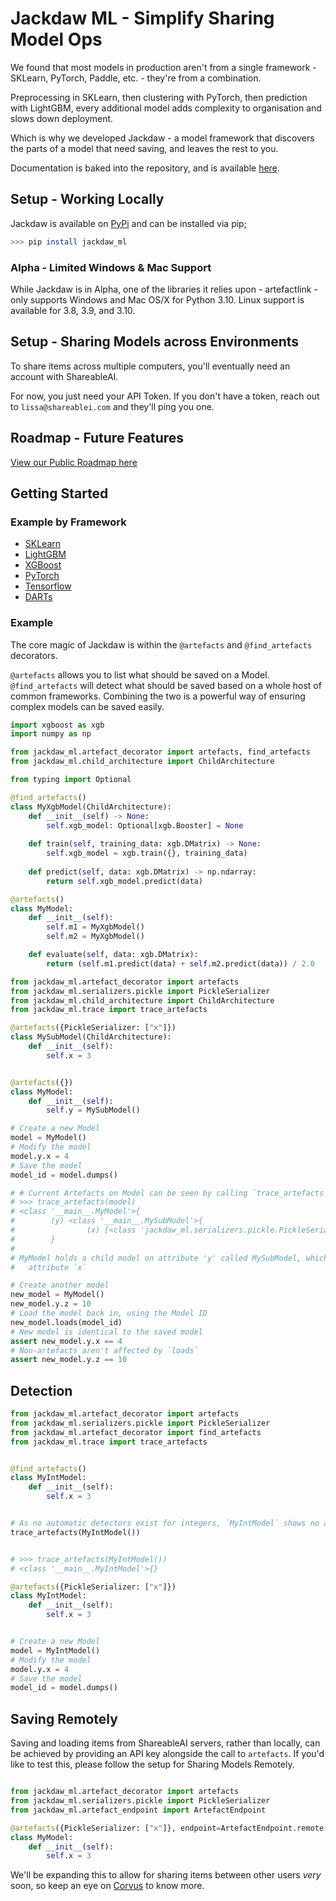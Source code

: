 # Jackdaw ML - Simplify Sharing Model Ops

We found that most models in production aren't from a single framework - SKLearn, PyTorch, Paddle, etc. - they're from a combination. 

Preprocessing in SKLearn, then clustering with PyTorch, then prediction with LightGBM, every additional model adds complexity to organisation and slows down deployment.

Which is why we developed Jackdaw - a model framework that discovers the parts of a model that need saving, and leaves the rest to you.

Documentation is baked into the repository, and is available [here](docs). 

## Setup - Working Locally
Jackdaw is available on [PyPi](https://pypi.org/project/jackdaw-ml/) and can be installed via pip;

```bash
>>> pip install jackdaw_ml
```

### Alpha - Limited Windows & Mac Support
While Jackdaw is in Alpha, one of the libraries it relies upon - artefactlink - only supports Windows and Mac OS/X for Python 3.10. Linux support is available for 3.8, 3.9, and 3.10.

## Setup - Sharing Models across Environments
To share items across multiple computers, you'll eventually need an account with ShareableAI. 

For now, you just need your API Token. If you don't have a token, reach out to `lissa@shareablei.com` and they'll ping you one.

## Roadmap - Future Features
[View our Public Roadmap here](https://github.com/orgs/shareableai/projects/1/views/1)


## Getting Started

### Example by Framework 
* [SKLearn](examples/frameworks/test_sklearn.py)
* [LightGBM](examples/frameworks/test_lightgbm.py)
* [XGBoost](examples/frameworks/test_xgboost.py)
* [PyTorch](examples/frameworks/test_pytorch.py)
* [Tensorflow](examples/frameworks/test_tensorflow.py)
* [DARTs](examples/frameworks/test_darts.py)

### Example

The core magic of Jackdaw is within the `@artefacts` and `@find_artefacts` decorators.

`@artefacts` allows you to list what should be saved on a Model. `@find_artefacts` will detect what should be saved based
on a whole host of common frameworks. Combining the two is a powerful way of ensuring complex models can be saved easily.


```python
import xgboost as xgb
import numpy as np

from jackdaw_ml.artefact_decorator import artefacts, find_artefacts
from jackdaw_ml.child_architecture import ChildArchitecture

from typing import Optional

@find_artefacts()
class MyXgbModel(ChildArchitecture):
    def __init__(self) -> None:
        self.xgb_model: Optional[xgb.Booster] = None
    
    def train(self, training_data: xgb.DMatrix) -> None:
        self.xgb_model = xgb.train({}, training_data)
        
    def predict(self, data: xgb.DMatrix) -> np.ndarray:
        return self.xgb_model.predict(data)

@artefacts()
class MyModel:
    def __init__(self):
        self.m1 = MyXgbModel()
        self.m2 = MyXgbModel()

    def evaluate(self, data: xgb.DMatrix):
        return (self.m1.predict(data) + self.m2.predict(data)) / 2.0
```

```python
from jackdaw_ml.artefact_decorator import artefacts
from jackdaw_ml.serializers.pickle import PickleSerializer
from jackdaw_ml.child_architecture import ChildArchitecture
from jackdaw_ml.trace import trace_artefacts

@artefacts({PickleSerializer: ["x"]})
class MySubModel(ChildArchitecture):
    def __init__(self):
        self.x = 3


@artefacts({})
class MyModel:
    def __init__(self):
        self.y = MySubModel()

# Create a new Model
model = MyModel()
# Modify the model
model.y.x = 4
# Save the model
model_id = model.dumps()

# # Current Artefacts on Model can be seen by calling `trace_artefacts`
# >>> trace_artefacts(model)
# <class '__main__.MyModel'>{
#        (y) <class '__main__.MySubModel'>{
#                (x) [<class 'jackdaw_ml.serializers.pickle.PickleSerializer'>]
#        }
#
# MyModel holds a child model on attribute 'y' called MySubModel, which contains a PickleSerialize'd artefact on 
#   attribute `x`

# Create another model
new_model = MyModel()
new_model.y.z = 10
# Load the model back in, using the Model ID
new_model.loads(model_id)
# New model is identical to the saved model
assert new_model.y.x == 4
# Non-artefacts aren't affected by `loads`
assert new_model.y.z == 10
```

## Detection

```python
from jackdaw_ml.artefact_decorator import artefacts
from jackdaw_ml.serializers.pickle import PickleSerializer
from jackdaw_ml.artefact_decorator import find_artefacts
from jackdaw_ml.trace import trace_artefacts


@find_artefacts()
class MyIntModel:
    def __init__(self):
        self.x = 3


# As no automatic detectors exist for integers, `MyIntModel` shows no artefacts;
trace_artefacts(MyIntModel())


# >>> trace_artefacts(MyIntModel())
# <class '__main__.MyIntModel'>{}

@artefacts({PickleSerializer: ["x"]})
class MyIntModel:
    def __init__(self):
        self.x = 3


# Create a new Model
model = MyIntModel()
# Modify the model
model.y.x = 4
# Save the model
model_id = model.dumps()
```


## Saving Remotely
Saving and loading items from ShareableAI servers, rather than locally, can be achieved by providing an API key alongside the call to 
`artefacts`. If you'd like to test this, please follow the setup for Sharing Models Remotely.

```python

from jackdaw_ml.artefact_decorator import artefacts
from jackdaw_ml.serializers.pickle import PickleSerializer
from jackdaw_ml.artefact_endpoint import ArtefactEndpoint

@artefacts({PickleSerializer: ["x"]}, endpoint=ArtefactEndpoint.remote('MyAPIKey'))
class MyModel:
    def __init__(self):
        self.x = 3
```

We'll be expanding this to allow for sharing items between other users *very* soon, so keep an eye on [Corvus](https://github.com/shareableai/jackdaw/issues/2) to know more. 

